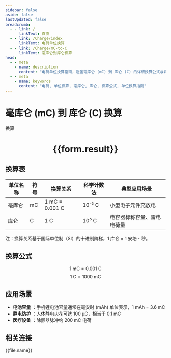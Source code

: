```yaml
---
sidebar: false
aside: false
lastUpdated: false
breadcrumb:
  - - link: /
      linkText: 首页
  - - link: /Charge/index
      linkText: 电荷单位换算
  - - link: /Charge/mC-to-C
      linkText: 毫库仑到库仑换算
head:
  - - meta
    - name: description
      content: "电荷单位换算指南，涵盖毫库仑 (mC) 到 库仑 (C) 的详细换算公式与说明。"
  - - meta
    - name: keywords
      content: "电荷, 单位换算, 毫库仑, 库仑, 换算公式, 单位换算指南"
---
```

# 毫库仑 (mC) 到 库仑 (C) 换算

<script setup>
import { onMounted, reactive, inject ,ref  } from 'vue'
import { NButton,NForm ,NFormItem,NInput,NInputNumber,NSelect,NCard,useMessage ,NGrid ,NGi } from 'naive-ui'
import { defineClientComponent } from 'vitepress'
import { Charge } from '../../files';
const convert = inject('convert')
const options =  [
  { "label": "毫库仑 (mC)", "value": "mC" },
  { "label": "库仑 (C)", "value": "c" }
];
const formRef = ref(null);
const rules = {
  number:{
    required: true,
    type: 'number',
    trigger: "blur"
  },
  to:{
    required: true,
    trigger: "select"
  },
  from:{
    required: true,
    trigger: "select"
  }
}
const form = reactive({
  number:null,
  to:'',
  from:'',
  result:'',
  title:'电荷单位换算',
})
const convertHandler = (e) => {
   e.preventDefault();
  formRef.value?.validate((errors)=>{
    if (!errors) {
      form.result = `${form.number}${form.from} = ${convert(form.number).from(form.from).to(form.to)}${form.to}`
    }
  })
}
</script>

<n-form size="large" :model="form" ref='formRef' :rules="rules">
  <n-form-item label="数值"  path="number">
    <n-input-number size="large" style="width:100%" :min="0" v-model:value="form.number"   placeholder="请输入要换算的数值" />
  </n-form-item>
  <n-form-item label="从" path="from">
    <n-select  size="large" :options="options" v-model:value="form.from" placeholder="请选择原始单位" />
  </n-form-item>
  <n-form-item label="到" path="to">
    <n-select  size="large" :options="options" v-model:value="form.to" placeholder="请选择换算单位" />
  </n-form-item>
  <n-form-item>
    <n-button type="primary" style="width:100%" @click="convertHandler">换算</n-button>
  </n-form-item>
</n-form>
<n-card  embedded :bordered="false" hoverable>
  <div  style="text-align:center">
    <h1>{{form.result}}</h1>
  </div>
</n-card>


## 换算表
| 单位名称   | 符号 | 换算关系                             | 科学计数法  | 典型应用场景                     |
|------------|------|--------------------------------------|-------------|----------------------------------|
| 毫库仑     | mC   | 1 mC = 0.001 C                       | 10⁻³ C      | 小型电子元件充放电               |
| 库仑       | C    | 1 C                                  | 10⁰ C       | 电容器标称容量、雷电电荷量       |

注：换算关系基于国际单位制（SI）的十进制阶梯，1 库仑 = 1 安培・秒。

## 换算公式
$$ 1 \text{ mC} = 0.001 \text{ C} $$
$$ 1 \text{ C} = 1000 \text{ mC} $$

## 应用场景
- **电池容量** ：手机锂电池容量通常在毫安时 (mAh) 单位表示，1 mAh = 3.6 mC
- **静电防护** ：人体静电火花可达 100 μC，相当于 0.1 mC
- **医疗设备** ：除颤器脉冲约 200 mC 电荷



## 相关连接
<n-grid x-gap="12" :cols="3">
  <n-gi v-for="(file, index) in Charge" :key="index">
    <n-button
      text
      tag="a"
      :href="file.path"
      type="primary"
    >
      {{file.name}}
    </n-button>
  </n-gi>
</n-grid>